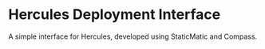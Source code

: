 Hercules Deployment Interface
========

A simple interface for Hercules, developed using StaticMatic and Compass.